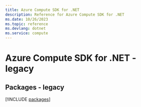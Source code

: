```yaml
---
title: Azure Compute SDK for .NET
description: Reference for Azure Compute SDK for .NET
ms.date: 10/26/2023
ms.topic: reference
ms.devlang: dotnet
ms.service: compute
---
```

# Azure Compute SDK for .NET - legacy
## Packages - legacy
[!INCLUDE [packages](compute-index.md)]